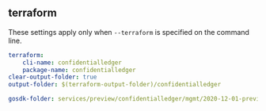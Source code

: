 
## terraform

These settings apply only when `--terraform` is specified on the command line.

``` yaml $(terraform)
terraform:
    cli-name: confidentialledger
    package-name: confidentialledger
clear-output-folder: true
output-folder: $(terraform-output-folder)/confidentialledger
```

```yaml $(tag) == 'package-2020-12-01-preview' && $(terraform)
gosdk-folder: services/preview/confidentialledger/mgmt/2020-12-01-preview/confidentialledger
```
